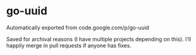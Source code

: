 # go-uuid
Automatically exported from code.google.com/p/go-uuid

Saved for archival reasons (I have multiple projects depending on this).  I'll happily merge in pull requests if anyone has fixes.
